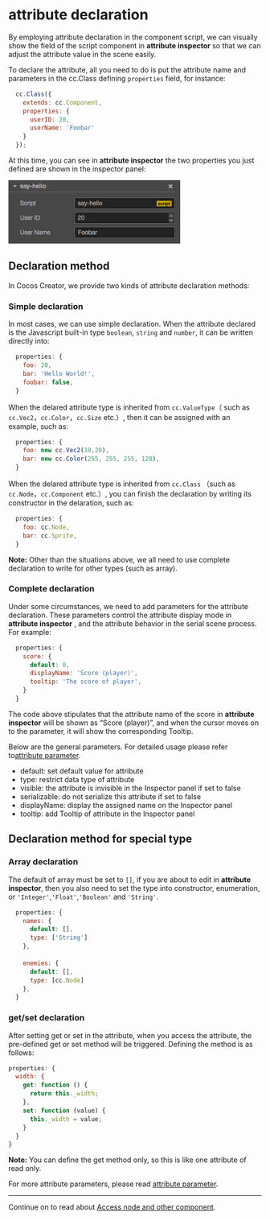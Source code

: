 # attribute declaration

By employing attribute declaration in the component script, we can visually show the field of the script component in **attribute inspector** so that
we can adjust the attribute value in the scene easily.

To declare the attribute, all you need to do is put the attribute name and parameters in the cc.Class defining `properties` field, for instance:

```javascript
  cc.Class({
    extends: cc.Component,
    properties: {
      userID: 20,
      userName: 'Foobar'
    }
  });
```

At this time, you can see in **attribute inspector** the two properties you just defined are shown in the inspector panel:

![properties-in-inspector](assets/properties-in-inspector.png)

## Declaration method

In Cocos Creator, we provide two kinds of attribute declaration methods:

### Simple declaration

In most cases, we can use simple declaration. When the attribute declared is the Javascript built-in type `boolean`,
`string` and `number`, it can be written directly into:

```javascript
  properties: {
    foo: 20,
    bar: 'Hello World!',
    foobar: false,
  }
```

When the delared attribute type is inherited from `cc.ValueType`（ such as `cc.Vec2`，`cc.Color`，`cc.Size` etc.）,
then it can be assigned with an example, such as:

```javascript
  properties: {
    foo: new cc.Vec2(10,20),
    bar: new cc.Color(255, 255, 255, 128),
  }
```

When the delared attribute type is inherited from `cc.Class` （such as `cc.Node`，`cc.Component` etc.）, you can finish the declaration
by writing its constructor in the delaration, such as:

```javascript
  properties: {
    foo: cc.Node,
    bar: cc.Sprite,
  }
```

**Note:** Other than the situations above, we all need to use complete declaration to write for other types (such as array).

### Complete declaration

Under some circumstances, we need to add parameters for the attribute declaration. These parameters control the attribute display mode in **attribute inspector** , and
the attribute behavior in the serial scene process. For example:

```javascript
  properties: {
    score: {
      default: 0,
      displayName: 'Score (player)',
      tooltip: 'The score of player',
    }
  }
```

The code above stipulates that the attribute name of the score in **attribute inspector** will be shown as “Score (player)”,
and when the cursor moves on to the parameter, it will show the corresponding Tooltip.

Below are the general parameters. For detailed usage please refer to[attribute parameter](attributes.md).

- default: set default value for attribute
- type: restrict data type of attribute
- visible: the attribute is invisible in the Inspector panel if set to false
- serializable: do not serialize this attribute if set to false
- displayName: display the assigned name on the Inspector panel
- tooltip: add Tooltip of attribute in the Inspector panel

## Declaration method for special type

### Array declaration

The default of array must be set to `[]`, if you are about to edit in **attribute inspector**, then you also need to set the type into constructor, enumeration,
or `'Integer'`,`'Float'`,`'Boolean'` and `'String'`.

```js
  properties: {
    names: {
      default: [],
      type: ['String']
    },

    enemies: {
      default: [],
      type: [cc.Node]
    },
  }
```

### get/set declaration

After setting get or set in the attribute, when you access the attribute, the pre-defined get or set method will be triggered. Defining the method is as follows:

```js
properties: {
  width: {
    get: function () {
      return this._width;
    },
    set: function (value) {
      this._width = value;
    }
  }
}
```

**Note:** You can define the get method only, so this is like one attribute of read only.

For more attribute parameters, please read [attribute parameter](attributes.md).

---

Continue on to read about [Access node and other component](access-node-component.md).
